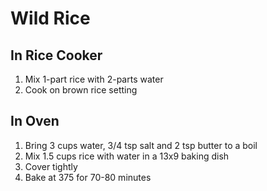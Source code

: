 # Wild Rice

## In Rice Cooker

1. Mix 1-part rice with 2-parts water
2. Cook on brown rice setting


## In Oven

1. Bring 3 cups water, 3/4 tsp salt and 2 tsp butter to a boil
2. Mix 1.5 cups rice with water in a 13x9 baking dish
3. Cover tightly
4. Bake at 375 for 70-80 minutes
